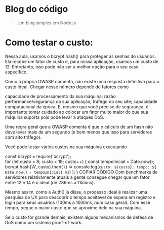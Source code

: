 # Blog do código
> Um blog simples em Node.js



# Como testar o custo:

Nessa aula, usamos o bcrypt.hash() para proteger as senhas do usuários. Ela recebe um fator de custo e, para nossa aplicação, usamos um custo de 12. Entretanto, isso pode não ser a melhor opção para o seu caso específico.

Como a própria OWASP comenta, não existe uma resposta definitiva para o custo ideal. Chegar nesse número depende de fatores como

capacidade de processamento da sua máquina;
razão performance/segurança da sua aplicação;
tráfego do seu site;
capacidade computacional da época.
E, mesmo que você precise de segurança, é importante tomar cuidado ao colocar um fator muito maior do que sua máquina suporta pois pode levar a ataques DoS.

Uma regra geral que a OWASP comenta é que o cálculo de um hash não deve levar mais de um segundo (e bem menos que isso para servidores com alto tráfego).

Você pode testar vários custos na sua máquina executando

const bcrypt = require('bcrypt');    
for (let custo = 6; custo < 18; custo++) {
  const tempoInicial  = Date.now();
  bcrypt.hash('A', custo).then(
    () => console.log(`custo: ${custo}; tempo: ${ Date.now() - tempoInicial} ms`)
  );
} COPIAR CÓDIGO
Com benchmarks de servidores relativamente atuais a gente consegue chegar que um fator entre 12 e 14 é o ideal (de 289ms a 1155ms).

Mesmo assim, como a Auth0 já disse, o processo ideal é realizar uma pesquisa de UX para descobrir o tempo aceitável de espera em registro e login para seus usuários (100ms a 1000ms, num caso geral). Com esse tempo, pegue o maior custo que se aproxime dele na sua máquina.

Se o custo for grande demais, existem alguns mecanismos de defesa de DoS como um sistema proof-of-work.